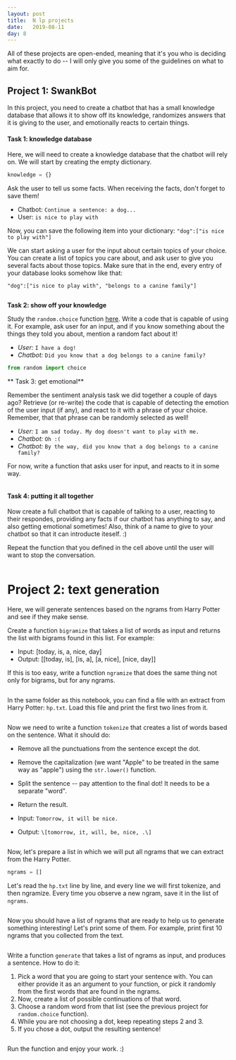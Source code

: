 ```yaml
---
layout: post
title:  N lp projects
date:   2019-08-11
day: 8
---
```



All of these projects are open-ended, meaning that it's you who is deciding what exactly to do -- I will only give you some of the guidelines on what to aim for.



## Project 1: SwankBot

In this project, you need to create a chatbot that has a small knowledge database that allows it to show off its knowledge, randomizes answers that it is giving to the user, and emotionally reacts to certain things.

#### Task 1: knowledge database 
Here, we will need to create a knowledge database that the chatbot will rely on. We will start by creating the empty dictionary.


```python
knowledge = {}
```

Ask the user to tell us some facts. When receiving the facts, don't forget to save them!

* Chatbot: `Continue a sentence: a dog...`
* User: `is nice to play with`

Now, you can save the following item into your dictionary: `"dog":["is nice to play with"]`

We can start asking a user for the input about certain topics of your choice. You can create a list of topics you care about, and ask user to give you several facts about those topics. Make sure that in the end, every entry of your database looks somehow like that:

`"dog":["is nice to play with", "belongs to a canine family"]`


```python

```

**Task 2: show off your knowledge**

Study the `random.choice` function [here](https://docs.python.org/3/library/random.html). Write a code that is capable of using it. For example, ask user for an input, and if you know something about the things they told you about, mention a random fact about it!

* *User:* `I have a dog!`
* *Chatbot:* `Did you know that a dog belongs to a canine family?`


```python
from random import choice
```

** Task 3: get emotional**

Remember the sentiment analysis task we did together a couple of days ago? Retrieve (or re-write) the code that is capable of detecting the emotion of the user input (if any), and react to it with a phrase of your choice. Remember, that that phrase can be randomly selected as well!

* *User:* `I am sad today. My dog doesn't want to play with me.`
* *Chatbot:* `Oh :(`
* *Chatbot:* `By the way, did you know that a dog belongs to a canine family?`

For now, write a function that asks user for input, and reacts to it in some way.


```python

```

#### Task 4: putting it all together

Now create a full chatbot that is capable of talking to a user, reacting to their respondes, providing any facts if our chatbot has anything to say, and also getting emotional sometimes! Also, think of a name to give to your chatbot so that it can introducte iteself. :)

Repeat the function that you defined in the cell above until the user will want to stop the conversation.


```python

```

# Project 2: text generation

Here, we will generate sentences based on the ngrams from Harry Potter and see if they make sense.

Create a function `bigramize` that takes a list of words as input and returns the list with bigrams found in this list. For example:
* Input: \[today, is, a, nice, day\]
* Output: \[\[today, is\], \[is, a\], \[a, nice\], \[nice, day\]\]

If this is too easy, write a function `ngramize` that does the same thing not only for bigrams, but for any ngrams.


```python

```

In the same folder as this notebook, you can find a file with an extract from Harry Potter: `hp.txt`. Load this file and print the first two lines from it.


```python

```

Now we need to write a function `tokenize` that creates a list of words based on the sentence. What it should do:
* Remove all the punctuations from the sentence except the dot.
* Remove the capitalization (we want "Apple" to be treated in the same way as "apple") using the `str.lower()` function.
* Split the sentence -- pay attention to the final dot! It needs to be a separate "word".
* Return the result.


* Input: `Tomorrow, it will be nice.`
* Output: `\[tomorrow, it, will, be, nice, .\]`


```python

```

Now, let's prepare a list in which we will put all ngrams that we can extract from the Harry Potter.


```python
ngrams = []
```

Let's read the `hp.txt` line by line, and every line we will first tokenize, and then ngramize. Every time you observe a new ngram, save it in the list of `ngrams`.


```python

```

Now you should have a list of ngrams that are ready to help us to generate something interesting! Let's print some of them. For example, print first 10 ngrams that you collected from the text.


```python

```

Write a function `generate` that takes a list of ngrams as input, and produces a sentence. How to do it:

1. Pick a word that you are going to start your sentence with. You can either provide it as an argument to your function, or pick it randomly from the first words that are found in the ngrams.
2. Now, create a list of possible continuations of that word.
3. Choose a random word from that list (see the previous project for `random.choice` function).
4. While you are not choosing a dot, keep repeating steps 2 and 3.
5. If you chose a dot, output the resulting sentence! 


```python

```

Run the function and enjoy your work. :)
